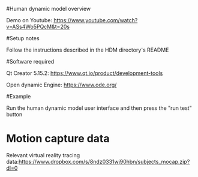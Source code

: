 
#Human dynamic model overview

Demo on Youtube: https://www.youtube.com/watch?v=ASs4Wo5PQcM&t=20s


#Setup notes

Follow the instructions described in the HDM directory's README


#Software required

Qt Creator 5.15.2: https://www.qt.io/product/development-tools

Open dynamic Engine: https://www.ode.org/


#Example

Run the human dynamic model user interface and then press the "run test" button

# Motion capture data
Relevant virtual reality tracing data:https://www.dropbox.com/s/8ndz0331wj90hbn/subjects_mocap.zip?dl=0

